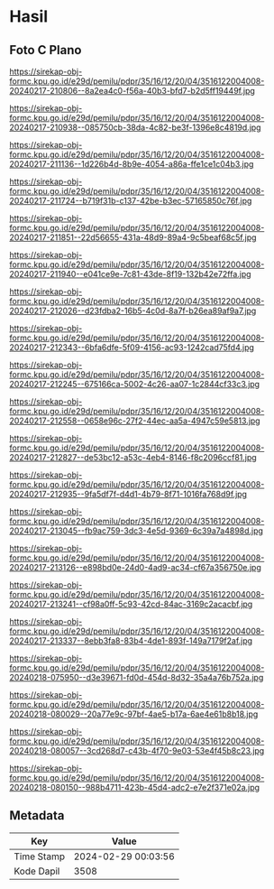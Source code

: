 # Hasil

## Foto C Plano

https://sirekap-obj-formc.kpu.go.id/e29d/pemilu/pdpr/35/16/12/20/04/3516122004008-20240217-210806--8a2ea4c0-f56a-40b3-bfd7-b2d5ff19449f.jpg

https://sirekap-obj-formc.kpu.go.id/e29d/pemilu/pdpr/35/16/12/20/04/3516122004008-20240217-210938--085750cb-38da-4c82-be3f-1396e8c4819d.jpg

https://sirekap-obj-formc.kpu.go.id/e29d/pemilu/pdpr/35/16/12/20/04/3516122004008-20240217-211136--1d226b4d-8b9e-4054-a86a-ffe1ce1c04b3.jpg

https://sirekap-obj-formc.kpu.go.id/e29d/pemilu/pdpr/35/16/12/20/04/3516122004008-20240217-211724--b719f31b-c137-42be-b3ec-57165850c76f.jpg

https://sirekap-obj-formc.kpu.go.id/e29d/pemilu/pdpr/35/16/12/20/04/3516122004008-20240217-211851--22d56655-431a-48d9-89a4-9c5beaf68c5f.jpg

https://sirekap-obj-formc.kpu.go.id/e29d/pemilu/pdpr/35/16/12/20/04/3516122004008-20240217-211940--e041ce9e-7c81-43de-8f19-132b42e72ffa.jpg

https://sirekap-obj-formc.kpu.go.id/e29d/pemilu/pdpr/35/16/12/20/04/3516122004008-20240217-212026--d23fdba2-16b5-4c0d-8a7f-b26ea89af9a7.jpg

https://sirekap-obj-formc.kpu.go.id/e29d/pemilu/pdpr/35/16/12/20/04/3516122004008-20240217-212343--6bfa6dfe-5f09-4156-ac93-1242cad75fd4.jpg

https://sirekap-obj-formc.kpu.go.id/e29d/pemilu/pdpr/35/16/12/20/04/3516122004008-20240217-212245--675166ca-5002-4c26-aa07-1c2844cf33c3.jpg

https://sirekap-obj-formc.kpu.go.id/e29d/pemilu/pdpr/35/16/12/20/04/3516122004008-20240217-212558--0658e96c-27f2-44ec-aa5a-4947c59e5813.jpg

https://sirekap-obj-formc.kpu.go.id/e29d/pemilu/pdpr/35/16/12/20/04/3516122004008-20240217-212827--de53bc12-a53c-4eb4-8146-f8c2096ccf81.jpg

https://sirekap-obj-formc.kpu.go.id/e29d/pemilu/pdpr/35/16/12/20/04/3516122004008-20240217-212935--9fa5df7f-d4d1-4b79-8f71-1016fa768d9f.jpg

https://sirekap-obj-formc.kpu.go.id/e29d/pemilu/pdpr/35/16/12/20/04/3516122004008-20240217-213045--fb9ac759-3dc3-4e5d-9369-6c39a7a4898d.jpg

https://sirekap-obj-formc.kpu.go.id/e29d/pemilu/pdpr/35/16/12/20/04/3516122004008-20240217-213126--e898bd0e-24d0-4ad9-ac34-cf67a356750e.jpg

https://sirekap-obj-formc.kpu.go.id/e29d/pemilu/pdpr/35/16/12/20/04/3516122004008-20240217-213241--cf98a0ff-5c93-42cd-84ac-3169c2acacbf.jpg

https://sirekap-obj-formc.kpu.go.id/e29d/pemilu/pdpr/35/16/12/20/04/3516122004008-20240217-213337--8ebb3fa8-83b4-4de1-893f-149a7179f2af.jpg

https://sirekap-obj-formc.kpu.go.id/e29d/pemilu/pdpr/35/16/12/20/04/3516122004008-20240218-075950--d3e39671-fd0d-454d-8d32-35a4a76b752a.jpg

https://sirekap-obj-formc.kpu.go.id/e29d/pemilu/pdpr/35/16/12/20/04/3516122004008-20240218-080029--20a77e9c-97bf-4ae5-b17a-6ae4e61b8b18.jpg

https://sirekap-obj-formc.kpu.go.id/e29d/pemilu/pdpr/35/16/12/20/04/3516122004008-20240218-080057--3cd268d7-c43b-4f70-9e03-53e4f45b8c23.jpg

https://sirekap-obj-formc.kpu.go.id/e29d/pemilu/pdpr/35/16/12/20/04/3516122004008-20240218-080150--988b4711-423b-45d4-adc2-e7e2f371e02a.jpg


## Metadata

| Key        | Value               |
| ---------- | ------------------- |
| Time Stamp | 2024-02-29 00:03:56 |
| Kode Dapil | 3508                |



